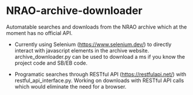 # NRAO-archive-downloader
Automatable searches and downloads from the NRAO archive which at the moment has no official API. 

- Currently using Selenium (https://www.selenium.dev/) to directly interact with javascript elements in the archive website. archive_downloader.py can be used to download a ms if you know the project code and SB/EB code.

- Programatic searches through RESTful API (https://restfulapi.net/) with restful_api_interface.py. Working on downloads with RESTful API calls which would eliminate the need for a browser.

